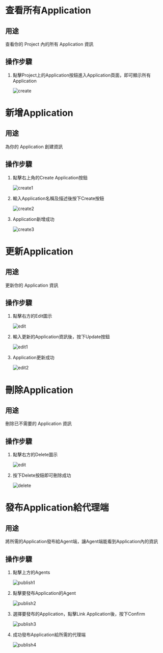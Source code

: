 # 查看所有Application

## 用途

查看你的 Project 內的所有 Application 資訊

## 操作步驟

1. 點擊Project上的Application按鈕進入Application頁面，即可顯示所有Application
    
    ![create](images/application/create.png)

# 新增Application

## 用途

為你的 Application 創建資訊

## 操作步驟

    
1. 點擊右上角的Create Application按鈕
    
    ![create1](images/application/create1.png)
    
2. 輸入Application名稱及描述後按下Create按鈕
    
    ![create2](images/application/create2.png)
    
3. Application新增成功
    
    ![create3](images/application/create3.png)


# 更新Application

## 用途

更新你的 Application 資訊

## 操作步驟

1. 點擊右方的Edit圖示
   
    ![edit](images/application/edit.png)

2. 輸入更新的Application資訊後，按下Update按鈕
   
    ![edit1](images/application/edit1.png)

3. Application更新成功
   
    ![edit2](images/application/edit2.png)


# 刪除Application

## 用途

刪除已不需要的 Application 資訊

## 操作步驟

1. 點擊右方的Delete圖示
     
    ![edit](images/application/edit.png)

2. 按下Delete按鈕即可刪除成功

    ![delete](images/application/delete.png)


# 發布Application給代理端

## 用途

將所需的Application發布給Agent端，讓Agent端能看到Application內的資訊

## 操作步驟

1. 點擊上方的Agents
   
    ![publish1](images/application/publish1.png)

2. 點擊要發布Application的Agent

    ![publish2](images/application/publish2.png)

3. 選擇要發布的Application，點擊Link Application後，按下Confirm

    ![publish3](images/application/publish3.png)

4. 成功發布Application給所需的代理端

    ![publish4](images/application/publish4.png)


